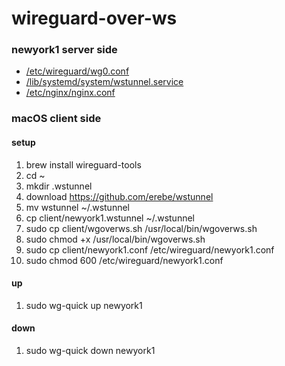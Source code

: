 # wireguard-over-ws

### newyork1 server side
- [/etc/wireguard/wg0.conf](./server/wg0.conf)
- [/lib/systemd/system/wstunnel.service](./server/wstunnel.service)
- [/etc/nginx/nginx.conf](./server/nginx.conf)

### macOS client side
#### setup
1. brew install wireguard-tools
2. cd ~
3. mkdir .wstunnel
4. download https://github.com/erebe/wstunnel
5. mv wstunnel ~/.wstunnel
6. cp client/newyork1.wstunnel ~/.wstunnel
7. sudo cp client/wgoverws.sh /usr/local/bin/wgoverws.sh
8. sudo chmod +x /usr/local/bin/wgoverws.sh
9. sudo cp client/newyork1.conf /etc/wireguard/newyork1.conf
10. sudo chmod 600 /etc/wireguard/newyork1.conf

#### up
1. sudo wg-quick up newyork1

#### down
1. sudo wg-quick down newyork1
